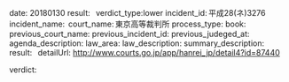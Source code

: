 
date: 20180130
result:  
verdict_type:lower
incident_id: 平成28(ネ)3276
incident_name: 
court_name: 東京高等裁判所
process_type:
book: 
previous_court_name:
previous_incident_id:
previous_judeged_at:
agenda_description: 
law_area: 
law_description: 
summary_description:  
result:  
detailUrl: http://www.courts.go.jp/app/hanrei_jp/detail4?id=87440

verdict:
























                    
